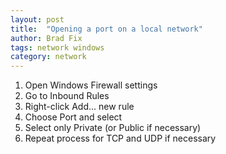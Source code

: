 ```yaml
---
layout: post
title:  "Opening a port on a local network"
author: Brad Fix
tags: network windows
category: network
---
```


1. Open Windows Firewall settings
2. Go to Inbound Rules
3. Right-click Add... new rule
4. Choose Port and select
5. Select only Private (or Public if necessary)
6. Repeat process for TCP and UDP if necessary
